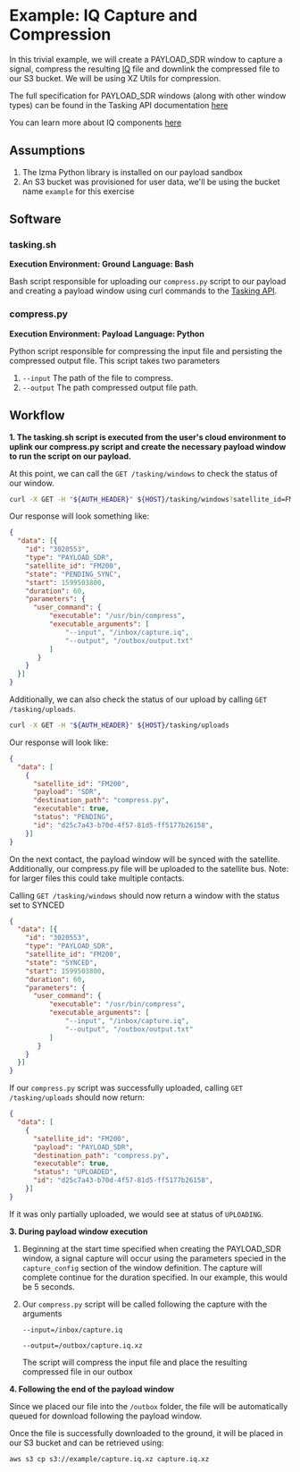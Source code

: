# Example: IQ Capture and Compression

In this trivial example, we will create a PAYLOAD_SDR window to capture a signal, compress the resulting [IQ](../../Utilities.md#iq-generator) file and downlink the compressed
file to our S3 bucket.  We will be using XZ Utils for compression.

The full specification for PAYLOAD_SDR windows (along with other window types) can be found in the Tasking API
documentation [here](https://developers.spire.com/tasking-api-docs/#supported-windows)

You can learn more about IQ components [here](https://en.wikipedia.org/wiki/In-phase_and_quadrature_components#IQ_phase_convention)

## Assumptions

1. The lzma Python library is installed on our payload sandbox
1. An S3 bucket was provisioned for user data, we'll be using the bucket name `example` for this exercise

## Software

### tasking.sh

**Execution Environment: Ground**
**Language: Bash**

Bash script responsible for uploading our `compress.py` script to our payload and creating a payload 
window using curl commands to the [Tasking API](https://developers.spire.com/tasking-api-docs/).

### compress.py

**Execution Environment: Payload**
**Language: Python**

Python script responsible for compressing the input file and persisting the compressed output file.
This script takes two parameters

1. `--input` The path of the file to compress.
1. `--output` The path compressed output file path.

## Workflow

**1. The tasking.sh script is executed from the user's cloud environment to uplink our compress.py script 
and create the necessary payload window to run the script on our payload.**

At this point, we can call the `GET /tasking/windows` to check the status of our window.

```bash
curl -X GET -H "${AUTH_HEADER}" ${HOST}/tasking/windows?satellite_id=FM200
```

Our response will look something like:

```json
{
  "data": [{
    "id": "3020553",
    "type": "PAYLOAD_SDR",
    "satellite_id": "FM200",
    "state": "PENDING_SYNC",
    "start": 1599503800,
    "duration": 60,
    "parameters": {
      "user_command": {
          "executable": "/usr/bin/compress",
          "executable_arguments": [
              "--input", "/inbox/capture.iq",
              "--output", "/outbox/output.txt"
          ]
       }
    }
  }]
}
```

Additionally, we can also check the status of our upload by calling `GET /tasking/uploads`.

```bash
curl -X GET -H "${AUTH_HEADER}" ${HOST}/tasking/uploads
```

Our response will look like:

```json
{
  "data": [
    {
      "satellite_id": "FM200",
      "payload": "SDR",
      "destination_path": "compress.py",
      "executable": true,
      "status": "PENDING",
      "id": "d25c7a43-b70d-4f57-81d5-ff5177b26158",
    }]
}
```

On the next contact, the payload window will be synced with the satellite.  Additionally, our 
compress.py file will be uploaded to the satellite bus.  Note: for larger files this could take multiple contacts.

Calling `GET /tasking/windows` should now return a window with the status set to SYNCED

```json
{
  "data": [{
    "id": "3020553",
    "type": "PAYLOAD_SDR",
    "satellite_id": "FM200",
    "state": "SYNCED",
    "start": 1599503800,
    "duration": 60,
    "parameters": {
      "user_command": {
          "executable": "/usr/bin/compress",
          "executable_arguments": [
              "--input", "/inbox/capture.iq",
              "--output", "/outbox/output.txt"
          ]
       }
    }
  }]
}
```

If our `compress.py` script was successfully uploaded, calling `GET /tasking/uploads` should now return:

```json
{
  "data": [
    {
      "satellite_id": "FM200",
      "payload": "PAYLOAD_SDR",
      "destination_path": "compress.py",
      "executable": true,
      "status": "UPLOADED",
      "id": "d25c7a43-b70d-4f57-81d5-ff5177b26158",
    }]
}
```

If it was only partially uploaded, we would see at status of `UPLOADING`.

**3. During payload window execution**

1. Beginning at the start time specified when creating the PAYLOAD_SDR window, a signal capture will occur using the
parameters specied in the `capture_config` section of the window definition.  The capture will complete continue for the duration specified.
In our example, this would be 5 seconds.

2. Our `compress.py` script will be called following the capture with the arguments

    `--input=/inbox/capture.iq`
    
    `--output=/outbox/capture.iq.xz`
    
    The script will compress the input file and place the resulting compressed file in our outbox

**4. Following the end of the payload window**

Since we placed our file into the `/outbox` folder, the file will be automatically queued for download following the payload window.

Once the file is successfully downloaded to the ground, it will be placed in our S3 bucket and can be retrieved using:

`aws s3 cp s3://example/capture.iq.xz capture.iq.xz`
